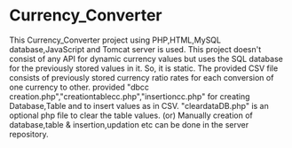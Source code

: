 # Currency_Converter
This Currency_Converter project using PHP,HTML,MySQL database,JavaScript and Tomcat server is used.
This project doesn't consist of any API for dynamic currency values but uses the SQL database for the previously stored values in it. So, it is static.
The provided CSV file consists of previously stored currency ratio rates for each conversion of one currency to other.
provided "dbcc creation.php","creationtablecc.php","insertioncc.php" for creating Database,Table and to insert values as in CSV. 
"cleardataDB.php" is an optional php file to clear the table values. 
(or)
Manually creation of database,table  & insertion,updation etc can be done in the server repository.
